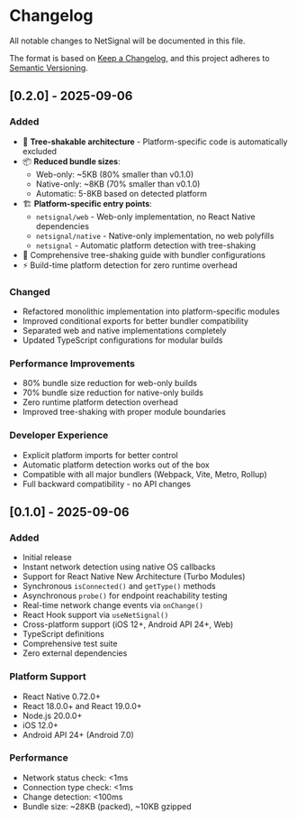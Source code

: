 # Changelog

All notable changes to NetSignal will be documented in this file.

The format is based on [Keep a Changelog](https://keepachangelog.com/en/1.0.0/),
and this project adheres to [Semantic Versioning](https://semver.org/spec/v2.0.0.html).

## [0.2.0] - 2025-09-06

### Added
- 🎯 **Tree-shakable architecture** - Platform-specific code is automatically excluded
- 📦 **Reduced bundle sizes**:
  - Web-only: ~5KB (80% smaller than v0.1.0)
  - Native-only: ~8KB (70% smaller than v0.1.0)
  - Automatic: 5-8KB based on detected platform
- 🏗️ **Platform-specific entry points**:
  - `netsignal/web` - Web-only implementation, no React Native dependencies
  - `netsignal/native` - Native-only implementation, no web polyfills
  - `netsignal` - Automatic platform detection with tree-shaking
- 📖 Comprehensive tree-shaking guide with bundler configurations
- ⚡ Build-time platform detection for zero runtime overhead

### Changed
- Refactored monolithic implementation into platform-specific modules
- Improved conditional exports for better bundler compatibility
- Separated web and native implementations completely
- Updated TypeScript configurations for modular builds

### Performance Improvements
- 80% bundle size reduction for web-only builds
- 70% bundle size reduction for native-only builds
- Zero runtime platform detection overhead
- Improved tree-shaking with proper module boundaries

### Developer Experience
- Explicit platform imports for better control
- Automatic platform detection works out of the box
- Compatible with all major bundlers (Webpack, Vite, Metro, Rollup)
- Full backward compatibility - no API changes

## [0.1.0] - 2025-09-06

### Added
- Initial release
- Instant network detection using native OS callbacks
- Support for React Native New Architecture (Turbo Modules)
- Synchronous `isConnected()` and `getType()` methods
- Asynchronous `probe()` for endpoint reachability testing
- Real-time network change events via `onChange()`
- React Hook support via `useNetSignal()`
- Cross-platform support (iOS 12+, Android API 24+, Web)
- TypeScript definitions
- Comprehensive test suite
- Zero external dependencies

### Platform Support
- React Native 0.72.0+
- React 18.0.0+ and React 19.0.0+
- Node.js 20.0.0+
- iOS 12.0+
- Android API 24+ (Android 7.0)

### Performance
- Network status check: <1ms
- Connection type check: <1ms
- Change detection: <100ms
- Bundle size: ~28KB (packed), ~10KB gzipped